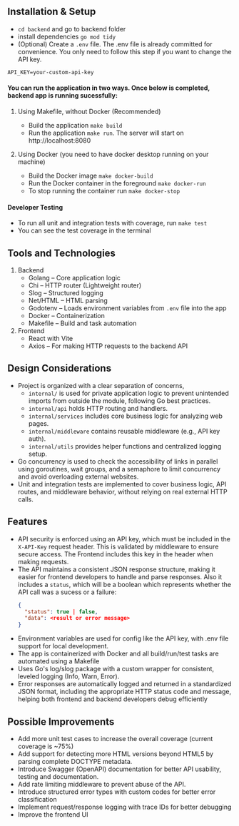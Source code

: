 ## Installation & Setup

- `cd backend` and go to backend folder
- install dependencies `go mod tidy`
- (Optional) Create a `.env` file. The .env file is already committed for convenience. You only need to follow this step if you want to change the API key.

```env
API_KEY=your-custom-api-key
```

#### You can run the application in two ways. Once below is completed, backend app is running sucessfully:

1. Using Makefile, without Docker (Recommended)

   - Build the application `make build`
   - Run the application `make run`. The server will start on http://localhost:8080

2. Using Docker (you need to have docker desktop running on your machine)
   - Build the Docker image `make docker-build`
   - Run the Docker container in the foreground `make docker-run`
   - To stop running the container run `make docker-stop`

#### Developer Testing

- To run all unit and integration tests with coverage, run `make test`
- You can see the test coverage in the terminal

## Tools and Technologies

1. Backend
   - Golang – Core application logic
   - Chi – HTTP router (Lightweight router)
   - Slog – Structured logging
   - Net/HTML – HTML parsing
   - Godotenv – Loads environment variables from `.env` file into the app
   - Docker – Containerization
   - Makefile – Build and task automation
2. Frontend
   - React with Vite
   - Axios – For making HTTP requests to the backend API

## Design Considerations

- Project is organized with a clear separation of concerns,
  - `internal/` is used for private application logic to prevent unintended imports from outside the module, following Go best practices.
  - `internal/api` holds HTTP routing and handlers.
  - `internal/services` includes core business logic for analyzing web pages.
  - `internal/middleware` contains reusable middleware (e.g., API key auth).
  - `internal/utils` provides helper functions and centralized logging setup.
- Go concurrency is used to check the accessibility of links in parallel using goroutines, wait groups, and a semaphore to limit concurrency and avoid overloading external websites.
- Unit and integration tests are implemented to cover business logic, API routes, and middleware behavior, without relying on real external HTTP calls.

## Features

- API security is enforced using an API key, which must be included in the `X-API-Key` request header. This is validated by middleware to ensure secure access. The Frontend includes this key in the header when making requests.
- The API maintains a consistent JSON response structure, making it easier for frontend developers to handle and parse responses. Also it includes a `status`, which will be a boolean which represents whether the API call was a sucess or a failure:
  ```json
  {
    "status": true | false,
    "data": <result or error message>
  }
  ```
- Environment variables are used for config like the API key, with .env file support for local development.
- The app is containerized with Docker and all build/run/test tasks are automated using a Makefile
- Uses Go's log/slog package with a custom wrapper for consistent, leveled logging (Info, Warn, Error).
- Error responses are automatically logged and returned in a standardized JSON format, including the appropriate HTTP status code and message, helping both frontend and backend developers debug efficiently

## Possible Improvements

- Add more unit test cases to increase the overall coverage (current coverage is ~75%)
- Add support for detecting more HTML versions beyond HTML5 by parsing complete DOCTYPE metadata.
- Introduce Swagger (OpenAPI) documentation for better API usability, testing and documentation.
- Add rate limiting middleware to prevent abuse of the API.
- Introduce structured error types with custom codes for better error classification
- Implement request/response logging with trace IDs for better debugging
- Improve the frontend UI
